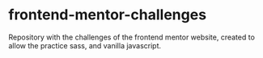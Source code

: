 # frontend-mentor-challenges
 
Repository with the challenges of the frontend mentor website, created to allow the practice sass, and vanilla javascript.
